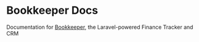 # Bookkeeper Docs
Documentation for [Bookkeeper](https://github.com/umomega/bookkeeper), the Laravel-powered Finance Tracker and CRM
